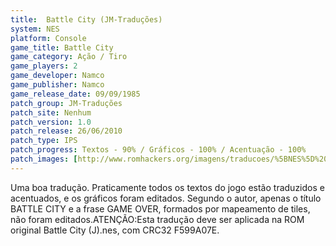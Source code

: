 ```yaml
---
title:  Battle City (JM-Traduções)
system: NES
platform: Console
game_title: Battle City
game_category: Ação / Tiro
game_players: 2
game_developer: Namco
game_publisher: Namco
game_release_date: 09/09/1985
patch_group: JM-Traduções
patch_site: Nenhum
patch_version: 1.0
patch_release: 26/06/2010
patch_type: IPS
patch_progress: Textos - 90% / Gráficos - 100% / Acentuação - 100%
patch_images: [http://www.romhackers.org/imagens/traducoes/%5BNES%5D%20Battle%20City%20-%20JM-Tradu%C3%A7%C3%B5es%20-%201.png,http://www.romhackers.org/imagens/traducoes/%5BNES%5D%20Battle%20City%20-%20JM-Tradu%C3%A7%C3%B5es%20-%202.png,http://www.romhackers.org/imagens/traducoes/%5BNES%5D%20Battle%20City%20-%20JM-Tradu%C3%A7%C3%B5es%20-%203.png]
---
```

Uma boa tradução. Praticamente todos os textos do jogo estão traduzidos e acentuados, e os gráficos foram editados. Segundo o autor, apenas o título BATTLE CITY e a frase GAME OVER, formados por mapeamento de tiles, não foram editados.ATENÇÃO:Esta tradução deve ser aplicada na ROM original Battle City (J).nes, com CRC32 F599A07E.